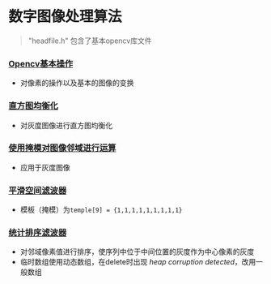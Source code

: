 # 数字图像处理算法
>"headfile.h" 包含了基本opencv库文件

### [Opencv基本操作](https://github.com/EvanChang-code/DigitalImageProcessingAlgorithms/blob/master/Opencv%E5%9F%BA%E6%9C%AC%E6%93%8D%E4%BD%9C.cpp)
* 对像素的操作以及基本的图像的变换

### [直方图均衡化](https://github.com/EvanChang-code/DigitalImageProcessingAlgorithms/blob/master/%E7%9B%B4%E6%96%B9%E5%9B%BE%E5%9D%87%E8%A1%A1%E5%8C%96.cpp)
* 对灰度图像进行直方图均衡化

### [使用掩模对图像邻域进行运算](https://github.com/EvanChang-code/DigitalImageProcessingAlgorithms/blob/master/%E4%BD%BF%E7%94%A8%E6%8E%A9%E6%A8%A1%E5%AF%B9%E5%9B%BE%E5%83%8F%E9%82%BB%E5%9F%9F%E8%BF%9B%E8%A1%8C%E8%BF%90%E7%AE%97.cpp)
* 应用于灰度图像

### [平滑空间滤波器](https://github.com/EvanChang-code/DigitalImageProcessingAlgorithms/blob/master/%E5%B9%B3%E6%BB%91%E7%A9%BA%E9%97%B4%E6%BB%A4%E6%B3%A2%E5%99%A8.cpp)
* 模板（掩模）为`temple[9] = {1,1,1,1,1,1,1,1,1}`

### [统计排序滤波器](https://github.com/EvanChang-code/DigitalImageProcessingAlgorithms/blob/master/%E7%BB%9F%E8%AE%A1%E6%8E%92%E5%BA%8F%E6%BB%A4%E6%B3%A2%E5%99%A8.cpp)
* 对邻域像素值进行排序，使序列中位于中间位置的灰度作为中心像素的灰度
* 临时数组使用动态数组，在delete时出现 *heap corruption detected*，改用一般数组
